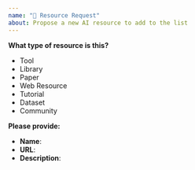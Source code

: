 ```yaml
---
name: "📌 Resource Request"
about: Propose a new AI resource to add to the list
---
```


**What type of resource is this?**
- Tool
- Library
- Paper
- Web Resource
- Tutorial
- Dataset
- Community

**Please provide:**
- **Name**:
- **URL**:
- **Description**: